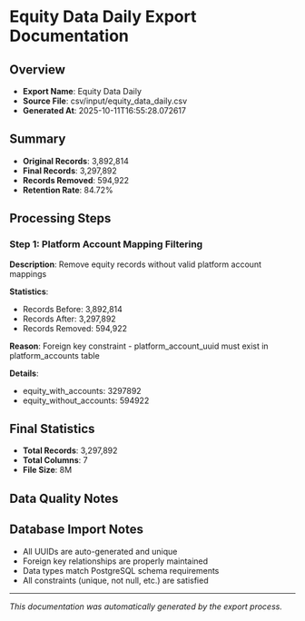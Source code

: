 # Equity Data Daily Export Documentation

## Overview
- **Export Name**: Equity Data Daily
- **Source File**: csv/input/equity_data_daily.csv
- **Generated At**: 2025-10-11T16:55:28.072617

## Summary
- **Original Records**: 3,892,814
- **Final Records**: 3,297,892
- **Records Removed**: 594,922
- **Retention Rate**: 84.72%

## Processing Steps

### Step 1: Platform Account Mapping Filtering

**Description**: Remove equity records without valid platform account mappings

**Statistics**:
- Records Before: 3,892,814
- Records After: 3,297,892
- Records Removed: 594,922

**Reason**: Foreign key constraint - platform_account_uuid must exist in platform_accounts table

**Details**:
- equity_with_accounts: 3297892
- equity_without_accounts: 594922

## Final Statistics

- **Total Records**: 3,297,892
- **Total Columns**: 7
- **File Size**: 8M

## Data Quality Notes

## Database Import Notes

- All UUIDs are auto-generated and unique
- Foreign key relationships are properly maintained
- Data types match PostgreSQL schema requirements
- All constraints (unique, not null, etc.) are satisfied

---
*This documentation was automatically generated by the export process.*
